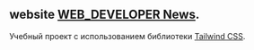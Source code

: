 ## website [WEB_DEVELOPER News](https://miroshairk.github.io/website-News/).
Учебный проект с использованием библиотеки [Tailwind CSS](https://tailwindcss.com/).
